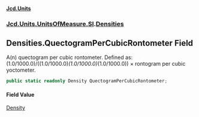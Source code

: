 #### [Jcd.Units](index.md 'index')
### [Jcd.Units.UnitsOfMeasure.SI](Jcd.Units.UnitsOfMeasure.SI.md 'Jcd.Units.UnitsOfMeasure.SI').[Densities](Densities.md 'Jcd.Units.UnitsOfMeasure.SI.Densities')

## Densities.QuectogramPerCubicRontometer Field

A(n) quectogram per cubic rontometer. Defined as: (1.0/1000.0)/((1.0/1000.0)*(1.0/1000.0)*(1.0/1000.0)) × rontogram per cubic yoctometer.

```csharp
public static readonly Density QuectogramPerCubicRontometer;
```

#### Field Value
[Density](Density.md 'Jcd.Units.UnitTypes.Density')